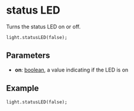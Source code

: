 # status LED

Turns the status LED on or off.

```sig
light.statusLED(false);
```

## Parameters

* **on**: [boolean](/reference/blocks/boolean), a value indicating if the LED is on

## Example

```blocks
light.statusLED(false);
```
